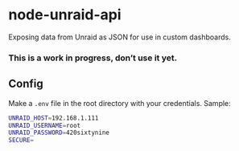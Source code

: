 # node-unraid-api
Exposing data from Unraid as JSON for use in custom dashboards.

### This is a work in progress, don’t use it yet.

## Config
Make a `.env` file in the root directory with your credentials. Sample:

```bash
UNRAID_HOST=192.168.1.111
UNRAID_USERNAME=root
UNRAID_PASSWORD=420sixtynine
SECURE=
```
